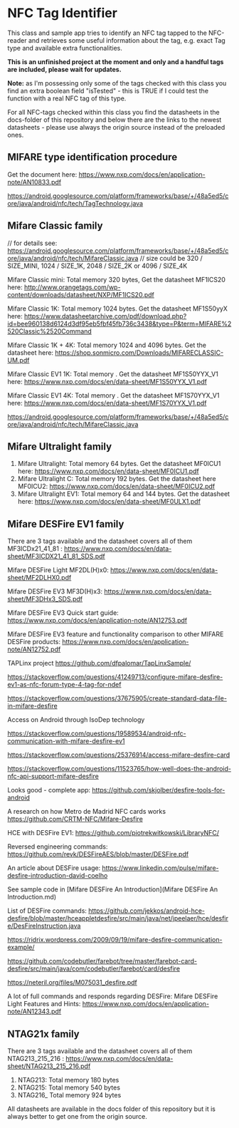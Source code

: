 # NFC Tag Identifier

This class and sample app tries to identify an NFC tag tapped to the NFC-reader and retrieves some useful 
information about the tag, e.g. exact Tag type and available extra functionalities.

**This is an unfinished project at the moment and only and a handful tags are included, please wait for updates.**

**Note:** as I'm possessing only some of the tags checked with this class you find an extra boolean field "isTested" - 
this is TRUE if I could test the function with a real NFC tag of this type.

For all NFC-tags checked within this class you find the datasheets in the docs-folder of this repository and below 
there are the links to the newest datasheets - please use always the origin source instead of the preloaded 
ones.

## MIFARE type identification procedure

Get the document here: https://www.nxp.com/docs/en/application-note/AN10833.pdf

https://android.googlesource.com/platform/frameworks/base/+/48a5ed5/core/java/android/nfc/tech/TagTechnology.java

## Mifare Classic family

// for details see: https://android.googlesource.com/platform/frameworks/base/+/48a5ed5/core/java/android/nfc/tech/MifareClassic.java
// size could be 320 / SIZE_MINI, 1024 / SIZE_1K, 2048 / SIZE_2K or 4096 / SIZE_4K

Mifare Classic mini: Total memory 320 bytes, Get the datasheet MF1ICS20 here: http://www.orangetags.com/wp-content/downloads/datasheet/NXP/MF1ICS20.pdf

Mifare Classic 1K: Total memory 1024 bytes. Get the datasheet MF1S50yyX here: https://www.datasheetarchive.com/pdf/download.php?id=bee960138d6124d3df95eb5fbf45fb736c3438&type=P&term=MIFARE%2520Classic%2520Command

Mifare Classic 1K + 4K: Total memory 1024 and 4096 bytes. Get the datasheet  here: https://shop.sonmicro.com/Downloads/MIFARECLASSIC-UM.pdf

Mifare Classic EV1 1K: Total memory . Get the datasheet MF1S50YYX_V1 here: https://www.nxp.com/docs/en/data-sheet/MF1S50YYX_V1.pdf

Mifare Classic EV1 4K: Total memory . Get the datasheet MF1S70YYX_V1 here: https://www.nxp.com/docs/en/data-sheet/MF1S70YYX_V1.pdf

https://android.googlesource.com/platform/frameworks/base/+/48a5ed5/core/java/android/nfc/tech/MifareClassic.java

## Mifare Ultralight family

1) Mifare Ultralight: Total memory 64 bytes. Get the datasheet MF0ICU1 here: https://www.nxp.com/docs/en/data-sheet/MF0ICU1.pdf
2) Mifare Ultralight C: Total memory 192 bytes. Get the datasheet here MF0ICU2: https://www.nxp.com/docs/en/data-sheet/MF0ICU2.pdf
3) Mifare Ultralight EV1: Total memory 64 and 144 bytes. Get the datasheet here: https://www.nxp.com/docs/en/data-sheet/MF0ULX1.pdf

## Mifare DESFire EV1 family

There are 3 tags available and the datasheet covers all of them MF3ICDx21_41_81 : https://www.nxp.com/docs/en/data-sheet/MF3ICDX21_41_81_SDS.pdf

Mifare DESFire Light MF2DL(H)x0: https://www.nxp.com/docs/en/data-sheet/MF2DLHX0.pdf

Mifare DESFire EV3 MF3D(H)x3: https://www.nxp.com/docs/en/data-sheet/MF3DHx3_SDS.pdf

Mifare DESFire EV3 Quick start guide: https://www.nxp.com/docs/en/application-note/AN12753.pdf

Mifare DESFire EV3 feature and functionality comparison to other MIFARE DESFire products: https://www.nxp.com/docs/en/application-note/AN12752.pdf

TAPLinx project https://github.com/dfpalomar/TapLinxSample/

https://stackoverflow.com/questions/41249713/configure-mifare-desfire-ev1-as-nfc-forum-type-4-tag-for-ndef

https://stackoverflow.com/questions/37675905/create-standard-data-file-in-mifare-desfire



Access on Android through IsoDep technology

https://stackoverflow.com/questions/19589534/android-nfc-communication-with-mifare-desfire-ev1

https://stackoverflow.com/questions/25376914/access-mifare-desfire-card

https://stackoverflow.com/questions/11523765/how-well-does-the-android-nfc-api-support-mifare-desfire

Looks good - complete app: https://github.com/skjolber/desfire-tools-for-android

A research on how Metro de Madrid NFC cards works https://github.com/CRTM-NFC/Mifare-Desfire

HCE with DESFire EV1: https://github.com/piotrekwitkowski/LibraryNFC/

Reversed engineering commands: https://github.com/revk/DESFireAES/blob/master/DESFire.pdf



An article about DESFire usage: https://www.linkedin.com/pulse/mifare-desfire-introduction-david-coelho

See sample code in [Mifare DESFire An Introduction](Mifare DESFire An Introduction.md)

List of DESFire commands: https://github.com/jekkos/android-hce-desfire/blob/master/hceappletdesfire/src/main/java/net/jpeelaer/hce/desfire/DesFireInstruction.java

https://ridrix.wordpress.com/2009/09/19/mifare-desfire-communication-example/

https://github.com/codebutler/farebot/tree/master/farebot-card-desfire/src/main/java/com/codebutler/farebot/card/desfire

https://neteril.org/files/M075031_desfire.pdf

A lot of full commands and responds regarding DESFire: Mifare DESFire Light Features and Hints: https://www.nxp.com/docs/en/application-note/AN12343.pdf



## NTAG21x family

There are 3 tags available and the datasheet covers all of them NTAG213_215_216 : https://www.nxp.com/docs/en/data-sheet/NTAG213_215_216.pdf
1) NTAG213: Total memory 180 bytes
2) NTAG215: Total memory 540 bytes
3) NTAG216_ Total memory 924 bytes


All datasheets are available in the docs folder of this repository but it is always better to get one from the origin source.
